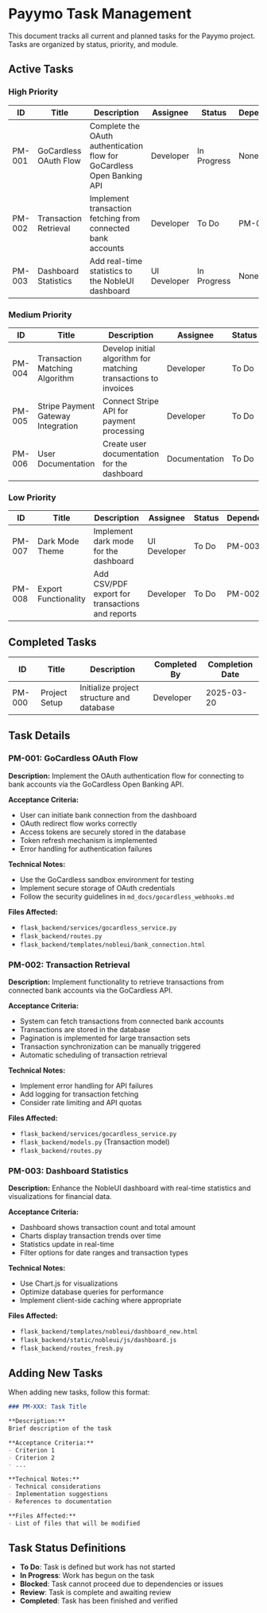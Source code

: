 # Payymo Task Management

This document tracks all current and planned tasks for the Payymo project. Tasks are organized by status, priority, and module.

## Active Tasks

### High Priority

| ID | Title | Description | Assignee | Status | Dependencies |
|----|-------|-------------|----------|--------|-------------|
| PM-001 | GoCardless OAuth Flow | Complete the OAuth authentication flow for GoCardless Open Banking API | Developer | In Progress | None |
| PM-002 | Transaction Retrieval | Implement transaction fetching from connected bank accounts | Developer | To Do | PM-001 |
| PM-003 | Dashboard Statistics | Add real-time statistics to the NobleUI dashboard | UI Developer | In Progress | None |

### Medium Priority

| ID | Title | Description | Assignee | Status | Dependencies |
|----|-------|-------------|----------|--------|-------------|
| PM-004 | Transaction Matching Algorithm | Develop initial algorithm for matching transactions to invoices | Developer | To Do | PM-002 |
| PM-005 | Stripe Payment Gateway Integration | Connect Stripe API for payment processing | Developer | To Do | None |
| PM-006 | User Documentation | Create user documentation for the dashboard | Documentation | To Do | PM-003 |

### Low Priority

| ID | Title | Description | Assignee | Status | Dependencies |
|----|-------|-------------|----------|--------|-------------|
| PM-007 | Dark Mode Theme | Implement dark mode for the dashboard | UI Developer | To Do | PM-003 |
| PM-008 | Export Functionality | Add CSV/PDF export for transactions and reports | Developer | To Do | PM-002 |

## Completed Tasks

| ID | Title | Description | Completed By | Completion Date |
|----|-------|-------------|--------------|----------------|
| PM-000 | Project Setup | Initialize project structure and database | Developer | 2025-03-20 |

## Task Details

### PM-001: GoCardless OAuth Flow

**Description:**
Implement the OAuth authentication flow for connecting to bank accounts via the GoCardless Open Banking API.

**Acceptance Criteria:**
- User can initiate bank connection from the dashboard
- OAuth redirect flow works correctly
- Access tokens are securely stored in the database
- Token refresh mechanism is implemented
- Error handling for authentication failures

**Technical Notes:**
- Use the GoCardless sandbox environment for testing
- Implement secure storage of OAuth credentials
- Follow the security guidelines in `md_docs/gocardless_webhooks.md`

**Files Affected:**
- `flask_backend/services/gocardless_service.py`
- `flask_backend/routes.py`
- `flask_backend/templates/nobleui/bank_connection.html`

### PM-002: Transaction Retrieval

**Description:**
Implement functionality to retrieve transactions from connected bank accounts via the GoCardless API.

**Acceptance Criteria:**
- System can fetch transactions from connected bank accounts
- Transactions are stored in the database
- Pagination is implemented for large transaction sets
- Transaction synchronization can be manually triggered
- Automatic scheduling of transaction retrieval

**Technical Notes:**
- Implement error handling for API failures
- Add logging for transaction fetching
- Consider rate limiting and API quotas

**Files Affected:**
- `flask_backend/services/gocardless_service.py`
- `flask_backend/models.py` (Transaction model)
- `flask_backend/routes.py`

### PM-003: Dashboard Statistics

**Description:**
Enhance the NobleUI dashboard with real-time statistics and visualizations for financial data.

**Acceptance Criteria:**
- Dashboard shows transaction count and total amount
- Charts display transaction trends over time
- Statistics update in real-time
- Filter options for date ranges and transaction types

**Technical Notes:**
- Use Chart.js for visualizations
- Optimize database queries for performance
- Implement client-side caching where appropriate

**Files Affected:**
- `flask_backend/templates/nobleui/dashboard_new.html`
- `flask_backend/static/nobleui/js/dashboard.js`
- `flask_backend/routes_fresh.py`

## Adding New Tasks

When adding new tasks, follow this format:

```markdown
### PM-XXX: Task Title

**Description:**
Brief description of the task

**Acceptance Criteria:**
- Criterion 1
- Criterion 2
- ...

**Technical Notes:**
- Technical considerations
- Implementation suggestions
- References to documentation

**Files Affected:**
- List of files that will be modified
```

## Task Status Definitions

- **To Do**: Task is defined but work has not started
- **In Progress**: Work has begun on the task
- **Blocked**: Task cannot proceed due to dependencies or issues
- **Review**: Task is complete and awaiting review
- **Completed**: Task has been finished and verified